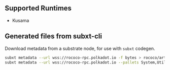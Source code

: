 ## Supported Runtimes
  - Kusama

## Generated files from subxt-cli

Download metadata from a substrate node, for use with `subxt` codegen.

```bash
subxt metadata --url wss://rococo-rpc.polkadot.io -f bytes > rococo/artifacts/metadata/rococo_metadata.scale
subxt metadata --url wss://rococo-rpc.polkadot.io --pallets System,Utility,Bounties,ChildBounties -f bytes > rococo/artifacts/metadata/rococo_metadata_small.scale